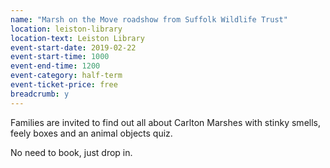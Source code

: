 ```yaml
---
name: "Marsh on the Move roadshow from Suffolk Wildlife Trust"
location: leiston-library
location-text: Leiston Library
event-start-date: 2019-02-22
event-start-time: 1000
event-end-time: 1200
event-category: half-term
event-ticket-price: free
breadcrumb: y
---
```


Families are invited to find out all about Carlton Marshes with stinky smells, feely boxes and an animal objects quiz.

No need to book, just drop in.
